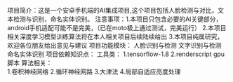 项目简介：这是一个安卓手机端的AI集成项目,这个项目包括人脸检测与对比，文本检测与识别，命名实体识别。
注意事项：1.本项目只包含必要的AI关键部分，android手机适配可能不是完美，（已在moto极上通过测试，完美运行）
        2.本项目相关深度学习模型训练算法将在本人相关项目后续陆续给出
        3.本项目纯属研究，欢迎各位朋友给出意见与建议
项目功能模块：
        人脸识别与检测
        文字识别与检测
        命名实体识别
项目依赖知识点：
      工具类：
        1.tensorflow-1.8
        2.renderscript gpu脚本
      算法相关：  
        1.卷积神经网络
        2.循环神经网路
        3.大津法
        4.局部自适应亮度处理
      

